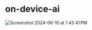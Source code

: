 # on-device-ai

![Screenshot 2024-06-10 at 1 43 41 PM](https://github.com/user-attachments/assets/f3691354-2676-4ce8-859f-f8c0a1c06bf8)
